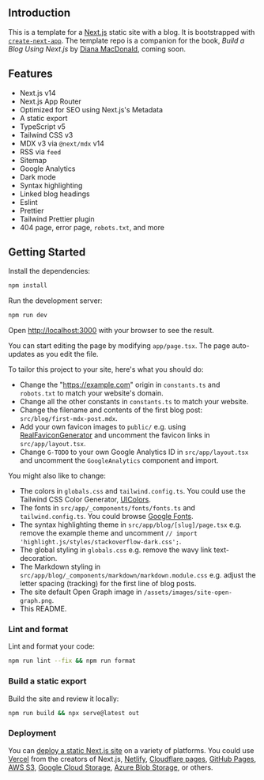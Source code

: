 ## Introduction

This is a template for a [Next.js](https://nextjs.org/) static site with a blog. It is bootstrapped with [`create-next-app`](https://github.com/vercel/next.js/tree/canary/packages/create-next-app). The template repo is a companion for the book, <cite>Build a Blog Using Next.js</cite> by [Diana MacDonald](https://didoesdigital.com), coming soon.

## Features

- Next.js v14
- Next.js App Router
- Optimized for SEO using Next.js's Metadata
- A static export
- TypeScript v5
- Tailwind CSS v3
- MDX v3 via `@next/mdx` v14
- RSS via `feed`
- Sitemap
- Google Analytics
- Dark mode
- Syntax highlighting
- Linked blog headings
- Eslint
- Prettier
- Tailwind Prettier plugin
- 404 page, error page, `robots.txt`, and more

## Getting Started

Install the dependencies:

```bash
npm install
```

Run the development server:

```bash
npm run dev
```

Open [http://localhost:3000](http://localhost:3000) with your browser to see the result.

You can start editing the page by modifying `app/page.tsx`. The page auto-updates as you edit the file.

To tailor this project to your site, here's what you should do:

- Change the "https://example.com" origin in `constants.ts` and `robots.txt` to match your website's domain.
- Change all the other constants in `constants.ts` to match your website.
- Change the filename and contents of the first blog post: `src/blog/first-mdx-post.mdx`.
- Add your own favicon images to `public/` e.g. using [RealFaviconGenerator](https://realfavicongenerator.net/) and uncomment the favicon links in `src/app/layout.tsx`.
- Change `G-TODO` to your own Google Analytics ID in `src/app/layout.tsx` and uncomment the `GoogleAnalytics` component and import.

You might also like to change:

- The colors in `globals.css` and `tailwind.config.ts`. You could use the Tailwind CSS Color Generator, [UIColors](https://uicolors.app/create).
- The fonts in `src/app/_components/fonts/fonts.ts` and `tailwind.config.ts`. You could browse [Google Fonts](https://fonts.google.com/?vfonly=true).
- The syntax highlighting theme in `src/app/blog/[slug]/page.tsx` e.g. remove the example theme and uncomment `// import 'highlight.js/styles/stackoverflow-dark.css';`.
- The global styling in `globals.css` e.g. remove the wavy link text-decoration.
- The Markdown styling in `src/app/blog/_components/markdown/markdown.module.css` e.g. adjust the letter spacing (tracking) for the first line of blog posts.
- The site default Open Graph image in `/assets/images/site-open-graph.png`.
- This README.

### Lint and format

Lint and format your code:

```sh
npm run lint --fix && npm run format
```

### Build a static export

Build the site and review it locally:

```sh
npm run build && npx serve@latest out
```

### Deployment

You can [deploy a static Next.js site](https://nextjs.org/docs/app/building-your-application/deploying/static-exports#deploying) on a variety of platforms. You could use [Vercel](https://vercel.com/) from the creators of Next.js, [Netlify](https://www.netlify.com/), [Cloudflare pages](https://developers.cloudflare.com/pages/framework-guides/nextjs/deploy-a-static-nextjs-site/), [GitHub Pages](https://pages.github.com/), [AWS S3](https://aws.amazon.com/s3/), [Google Cloud Storage](https://cloud.google.com/storage), [Azure Blob Storage](https://azure.microsoft.com/en-us/services/storage/blobs/), or others.
